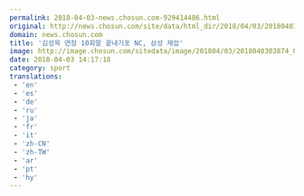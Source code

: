 ```yaml
---
permalink: 2018-04-03-news.chosun.com-929414486.html
original: http://news.chosun.com/site/data/html_dir/2018/04/03/2018040303962.html
domain: news.chosun.com
title: '김성욱 연장 10회말 끝내기포 NC, 삼성 제압'
image: http://image.chosun.com/sitedata/image/201804/03/2018040303874_0.jpg
date: 2018-04-03 14:17:18
category: sport
translations: 
 - 'en'
 - 'es'
 - 'de'
 - 'ru'
 - 'ja'
 - 'fr'
 - 'it'
 - 'zh-CN'
 - 'zh-TW'
 - 'ar'
 - 'pt'
 - 'hy'
---
```


